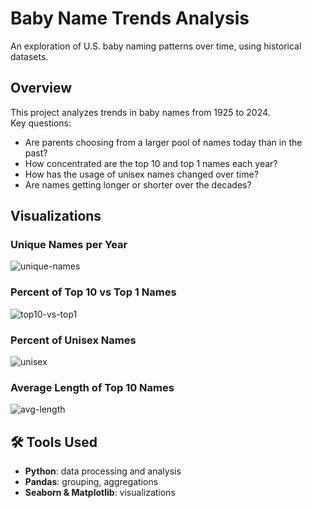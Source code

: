 # Baby Name Trends Analysis

An exploration of U.S. baby naming patterns over time, using historical datasets.  


## Overview
This project analyzes trends in baby names from 1925 to 2024.  
Key questions:
- Are parents choosing from a larger pool of names today than in the past?
- How concentrated are the top 10 and top 1 names each year?
- How has the usage of unisex names changed over time?
- Are names getting longer or shorter over the decades?


## Visualizations
### Unique Names per Year
![unique-names](plots/unique_names.png)

### Percent of Top 10 vs Top 1 Names
![top10-vs-top1](plots/top10_top1.png)

### Percent of Unisex Names
![unisex](plots/unisex.png)

### Average Length of Top 10 Names
![avg-length](plots/avg_length.png)

## 🛠️ Tools Used
- **Python**: data processing and analysis  
- **Pandas**: grouping, aggregations  
- **Seaborn & Matplotlib**: visualizations 

